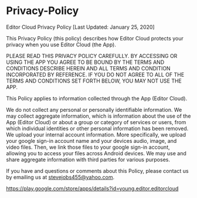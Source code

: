 # Privacy-Policy

Editor Cloud Privacy Policy
[Last Updated: January 25, 2020]

This Privacy Policy (this policy) describes how Editor Cloud protects your privacy when you use Editor Cloud (the App). 

PLEASE READ THIS PRIVACY POLICY CAREFULLY. BY ACCESSING OR USING THE APP  YOU AGREE TO BE BOUND BY THE TERMS AND CONDITIONS DESCRIBE HEREIN AND ALL TERMS AND CONDITION INCORPORATED BY REFERENCE. IF YOU DO NOT AGREE TO ALL OF THE TERMS AND CONDITIONS SET FORTH BELOW, YOU MAY NOT USE THE APP.

This Policy applies to information collected through the App (Editor Cloud).

We do not collect any personal or personally identifiable information.
We may collect aggregate information, which is information about the use of the App (Editor Cloud) or about a group or category of services or users, from which individual identities or other personal information has been removed.
We upload your internal account information. More specifically, we upload your google sign-in account name and your devices audio, image, and video files. Then, we link those files to your google sign-in account, allowing you to access your files across Android devices.
We may use and share aggregate information with third parties for various purposes.

If you have and questions or comments about this Policy, please contact us by emailing us at stevejobs455@yahoo.com.

https://play.google.com/store/apps/details?id=young.editor.editorcloud
